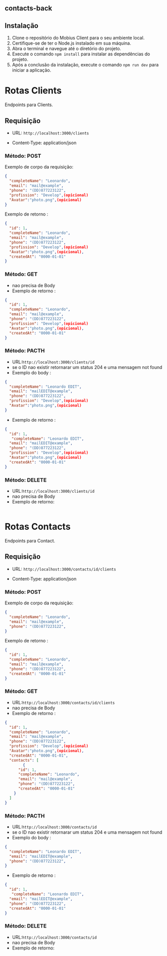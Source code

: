 ## contacts-back

## Instalação
1. Clone o repositório do Mobius Client para o seu ambiente local.
2. Certifique-se de ter o Node.js instalado em sua máquina.
3. Abra o terminal e navegue até o diretório do projeto.
4. Execute o comando `npm install` para instalar as dependências do projeto.
5. Após a conclusão da instalação, execute o comando `npm run dev` para iniciar a aplicação.

# Rotas Clients

Endpoints para Clients.

## Requisição

- URL: `http://localhost:3000/clients`

- Content-Type: application/json
### Método: POST
Exemplo de corpo da requisição:

```json
{
  "completeName": "Leonardo",
  "email": "mail@example",
  "phone": "(DD)877223122",
  "profission": "Develop",(opicional)
  "Avatar":"photo.png",(opicional)
}
```
Exemplo de retorno : 
```json
{
  "id": 1,
  "completeName": "Leonardo",
  "email": "mail@example",
  "phone": "(DD)877223122",
  "profission": "Develop",(opicional)
  "Avatar":"photo.png",(opicional),
  "createdAt": "0000-01-01"
}
```
### Método: GET
- nao precisa de Body
- Exemplo de retorno :
```json
{
  "id": 1,
  "completeName": "Leonardo",
  "email": "mail@example",
  "phone": "(DD)877223122",
  "profission": "Develop",(opicional)
  "Avatar":"photo.png",(opicional),
  "createdAt": "0000-01-01"
}
```

### Método: PACTH 
 - URL:`http://localhost:3000/clients/id`
 - se o ID nao existir retornarar um status 204 e uma mensagem not found
 - Exemplo do body :
 
```json
{
  "completeName": "Leonardo EDIT",
  "email": "mailEDIT@example",
  "phone": "(DD)877223122",
  "profission": "Develop",(opicional)
  "Avatar":"photo.png",(opicional)
}
```

- Exemplo de retorno :

```json
{
  "id": 1,
   "completeName": "Leonardo EDIT",
  "email": "mailEDIT@example",
  "phone": "(DD)877223122",
  "profission": "Develop",(opicional)
  "Avatar":"photo.png",(opicional)
  "createdAt": "0000-01-01"
}
```
### Método: DELETE
  - URL:`http://localhost:3000/clients/id`
  - nao precisa de Body
  - Exemplo de retorno:

 
```json

```

# Rotas Contacts

Endpoints para Contact.

## Requisição

- URL: `http://localhost:3000/contacts/id/clients`

- Content-Type: application/json
### Método: POST
Exemplo de corpo da requisição:

```json
{
  "completeName": "Leonardo",
  "email": "mail@example",
  "phone": "(DD)877223122",
}
```
Exemplo de retorno : 
```json
{
  "id": 1,
  "completeName": "Leonardo",
  "email": "mail@example",
  "phone": "(DD)877223122",
  "createdAt": "0000-01-01"
}
```
### Método: GET
- URL:`http://localhost:3000/contacts/id/clients`
- nao precisa de Body
- Exemplo de retorno :
```json
{
  "id": 1,
  "completeName": "Leonardo",
  "email": "mail@example",
  "phone": "(DD)877223122",
  "profission": "Develop",(opicional)
  "Avatar":"photo.png",(opicional),
  "createdAt": "0000-01-01",
  "contacts": [
        {
      "id": 1,
      "completeName": "Leonardo",
      "email": "mail@example",
      "phone": "(DD)877223122",
      "createdAt": "0000-01-01"
    }
  ]
}

```

### Método: PACTH 
 - URL:`http://localhost:3000/contacts/id`
 - se o ID nao existir retornarar um status 204 e uma mensagem not found
 - Exemplo do body :
 
```json
{
  "completeName": "Leonardo EDIT",
  "email": "mailEDIT@example",
  "phone": "(DD)877223122",
}
```

- Exemplo de retorno :

```json
{
  "id": 1,
   "completeName": "Leonardo EDIT",
  "email": "mailEDIT@example",
  "phone": "(DD)877223122",
  "createdAt": "0000-01-01"
}
```
### Método: DELETE
  - URL:`http://localhost:3000/contacts/id`
  - nao precisa de Body
  - Exemplo de retorno:

 
```json

```
